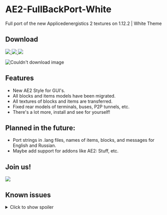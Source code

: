 # AE2-FullBackPort-White
Full port of the new Applicedenergistics 2 textures on 1.12.2 | White Theme
## Download
<div id="badges">
  <a href="https://github.com/PoTTall-Official/AE2-FullBackPort-White/releases">
    <img src="https://img.shields.io/badge/GitHub-black?logo=github&logoColor=white&logoSize=auto"/>
  <a href="https://www.curseforge.com/minecraft/texture-packs/ae2-full-backport">
    <img src="https://img.shields.io/badge/CurseForge-black?logo=curseforge&logoColor=red&logoSize=auto"/>
  <a href="https://modrinth.com/resourcepack/ae2-full-backport">
    <img src="https://img.shields.io/badge/ModRinth-white?logo=modrinth&logoColor=lime&logoSize=auto"/>
  </a>
</div>
    
![Couldn't download image](https://ltdfoto.ru/images/2025/09/06/White_7680x4320.png)

## Features
- New AE2 Style for GUI's.
- All blocks and items models have been migrated.
- All textures of blocks and items are transferred.
- Fixed rear models of terminals, buses, P2P tunnels, etc.
- There's a lot more, install and see for yourself!

## Planned in the future:
- Port strings in .lang files, names of items, blocks, and messages for English and Russian.
- Maybe add support for addons like AE2: Stuff, etc.


## Join us! 
<div id="badges">
  <a href="https://t.me/lenaopg">
    <img src="https://img.shields.io/badge/Telegram-blue?logo=telegram&logoColor=white&logoSize=auto"/>
  </a>
</div>

## Known issues
<details>
  <summary>Click to show spoiler</summary>
  
- Right side of the inserted cells in the ME drive is shifted 1 pixel to the right (Use AE2: UEL for fix);
- Dense smart cables will have a hole due to the finer texture of the displayed channels (Use AE2: UEL for fix);
- Base of the wooden handle rotates with it, although it should be stationary;
- ME wireless access point in the slot is displayed slightly out of position where it should be;
- Back texture of the P2P tunnels has strange blinking pixels (Everything is fine in the hand) - Flickering is fixed;
- Color applicator, which has a colored ball in it, breaks its model in the inventory, and becomes slightly larger in the hand;
- Color of the displayed elements on terminals is different from that on 1.21, but it still looks fine;
- Note: The back of the terminals uses its own texture (To avoid transparent pixels on the buses);
- Some terminals have a gray text input field in the search. This is a problem with the mod itself on version 1.12.2;
- Enter button is displayed very strangely in the interface of switching (using a quartz knife on a block from a mod);
- Storage bus interface breaks down when capacity cards are added;
- In the interface of the wireless template terminal, the terminal itself in the slot is reduced by 2 pixels in the AE2: UEL version.

</details>

